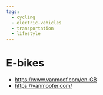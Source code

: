 ```yaml
---
tags:
  - cycling
  - electric-vehicles
  - transportation
  - lifestyle
---
```


# E-bikes

- https://www.vanmoof.com/en-GB
- https://vanmoofer.com/

